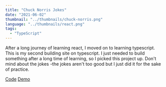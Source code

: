 ```yaml
---
title: "Chuck Norris Jokes"
date: "2021-06-02"
thumbnail: "../thumbnails/chuck-norris.png"
language: "../thumbnails/react.png"
tags:
  - "TypeScript"
---
```


After a long journey of learning react, I moved on to learning typescript. This is my second building site on typescript. I just needed to build something after a long time of learning, so I picked this project up. Don't mind about the jokes -the jokes aren't too good but I just did it for the sake of practice.

<a href='https://github.com/starjardin/random-jokes-typescript'>Code</a>
<a href='https://starjardin-tanteli-random-jokes-typescript.vercel.app//'>Demo</a>
